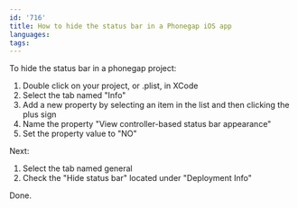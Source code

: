 ```yaml
---
id: '716'
title: How to hide the status bar in a Phonegap iOS app
languages:
tags:
---
```

To hide the status bar in a phonegap project:

1.  Double click on your project, or .plist, in XCode
2.  Select the tab named "Info"
3.  Add a new property by selecting an item in the list and then clicking the plus sign
4.  Name the property "View controller-based status bar appearance"
5.  Set the property value to "NO"

Next:

1.  Select the tab named general
2.  Check the "Hide status bar" located under "Deployment Info"

Done.

